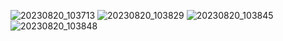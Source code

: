 ![20230820_103713](https://github.com/GBlanch/Multivar.-calculus-on-AFM/assets/136500426/f5829e05-cb47-4d49-ba61-6d92c5d5d3a6)
![20230820_103829](https://github.com/GBlanch/Multivar.-calculus-on-AFM/assets/136500426/7d1b5e94-2bd2-4d5d-a939-41598b824634)
![20230820_103845](https://github.com/GBlanch/Multivar.-calculus-on-AFM/assets/136500426/ffdbfb90-c0d5-41c1-bf07-84050364325c)
![20230820_103848](https://github.com/GBlanch/Multivar.-calculus-on-AFM/assets/136500426/f8f8dec4-e530-48bf-871c-a4404756539a)
